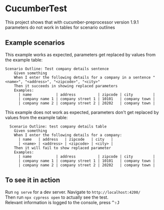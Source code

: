 # CucumberTest
This project shows that with cucumber-preprocessor version 1.9.1 parameters do not work in tables for scenario outlines

## Example scenarios
This example works as expected, parameters get replaced by values from the example table:
``` 
Scenario Outline: Test company details sentence
    Given something
    When I enter the following details for a company in a sentence "<name>", "<address>", "<zipcode>", "<city>"
    Then it succeeds in showing replaced parameters
    Examples:
      | name           | address          | zipcode | city         |
      | company name 1 | company street 1 | 10101   | company town |
      | company name 2 | company street 2 | 20202   | company town |
```
This example does not work as expected, parameters don't get replaced by values from the example table:
```
  Scenario Outline: test company details table
    Given something
    When I enter the following details for a company:
      | name   | address   | zipcode   | city   |
      | <name> | <address> | <zipcode> | <city> |
    Then it will fail to show replaced parameter
    Examples:
      | name           | address          | zipcode | city         |
      | company name 1 | company street 1 | 10101   | company town |
      | company name 2 | company street 2 | 20202   | company town |

```

## To see it in action
Run `ng serve` for a dev server. Navigate to `http://localhost:4200/`\
Then run `npx cypress open` to actually see the test.\
Relevant information is logged to the console, press <kbd>^⇧J</kbd>

